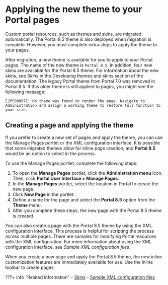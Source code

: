 # Applying the new theme to your Portal pages

Custom portal resources, such as themes and skins, are migrated automatically. The Portal 8.5 theme is also deployed when migration is complete. However, you must complete extra steps to apply the theme to your pages.

After migration, a new theme is available for you to apply to your Portal pages. The name of the new theme is `Portal 8.5`. In addition, four new skins are available for the Portal 8.5 theme. For information about the new skins, see *Skins* in the Developing themes and skins section of the documentation. The legacy Portal theme from Portal 7.0 was removed in Portal 8.5. If this older theme is still applied to pages, you might see the following message:

```
EJPFD0097E: No theme was found to render the page. Navigate to Administration and assign a working theme to restore full function to your site.
```

## Creating a page and applying the theme

If you prefer to create a new set of pages and apply the theme, you can use the Manage Pages portlet or the XML configuration interface. It is possible that some migrated themes allow for inline page creation, and **Portal 8.5** would be an option to select in the process.

To use the Manage Pages portlet, complete the following steps:

1.  To open the **Manage Pages** portlet, click the **Administration menu** icon. Then, click **Portal User Interface > Manage Pages**.
2.  In the **Manage Pages** portlet, select the location in Portal to create the new page.
3.  Click **New Page** in the portlet.
4.  Define a name for the page and select the **Portal 8.5** option from the **Theme** menu.
5.  After you complete these steps, the new page with the Portal 8.5 theme is created.

You can also create a page with the Portal 8.5 theme by using the XML configuration interface. This process is helpful for scripting the process across multiple pages. There are samples for modifying Portal resources with the XML configuration. For more information about using the XML configuration interface, see *Sample XML configuration files*.

When you create a new page and apply the Portal 8.5 theme, the new inline customization features are immediately available for use. Use the inline toolbar to create pages.


???+ info "Related information" 
    -   [Skins](../../../../../../build_sites/themes_skins/customizing_theme/skins/index.md)
    -   [Sample XML configuration files](../../../../../../deployment/manage/portal_admin_tools/xml_config_interface/xml_config_ref/admxmsmp.md)


